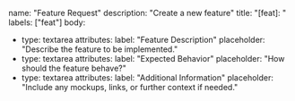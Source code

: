 name: "Feature Request"
description: "Create a new feature"
title: "[feat]: "
labels: ["feat"]
body:
  - type: textarea
    attributes:
      label: "Feature Description"
      placeholder: "Describe the feature to be implemented."
  - type: textarea
    attributes:
      label: "Expected Behavior"
      placeholder: "How should the feature behave?"
  - type: textarea
    attributes:
      label: "Additional Information"
      placeholder: "Include any mockups, links, or further context if needed."
